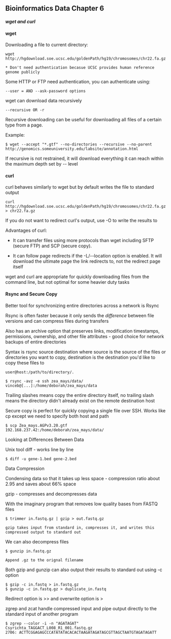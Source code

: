 ## Bioinformatics Data Chapter 6

#### _wget and curl_

#### wget

Downloading a file to current directory:

	wget http://hgdownload.soe.ucsc.edu/goldenPath/hg19/chromosomes/chr22.fa.gz
	
	* Don't need authentication becasue UCSC provides human reference genome publicly
	
Some HTTP or FTP need authentication, you can authenticate using:

	--user = AND --ask-password options
	
	
wget can download data recursively

	--recursive OR -r	
	
	
Recursive downloading can be useful for downloading all files of a certain type from a page. 

Example:

	$ wget --accept "*.gtf" --no-directories --recursive --no-parent http://genomics.someuniversity.edu/labsite/annotation.html		
	
If recursive is not restrained, it will download everything it can reach within the maximum depth set by -- level

#### curl

curl behaves similarly to wget but by default writes the file to standard output

	curl http://hgdownload.soe.ucsc.edu/goldenPath/hg19/chromosomes/chr22.fa.gz > chr22.fa.gz
	
	
If you do not want to redirect curl's output, use -O <filename> to write the results to <filename>

Advantages of curl: 

- It can transfer files using more protocols than wget including SFTP (secure FTP) and SCP (secure copy). 
	
- It can follow page redirects if the -L/--location option is enabled. It will download the ultimate page the link redirects to, not the redirect page itself	


wget and curl are appropriate for quickly downloading files from the command line, but not optimal for some heavier duty tasks

#### Rsync and Secure Copy 

Better tool for synchronizing entire directories across a network is Rsync

Rsync is often faster because it only sends the _difference_ between file versions and can compress files during transfers

Also has an archive option that preserves links, modification timestamps, permissions, ownership, and other file attributes - good choice for network backups of entire directories

Syntax is rsync source destination where source is the source of the files or directories you want to copy, destination is the destination you'd like to copy these files to

	user@host:/path/to/directory/.
	
	$ rsync -avz -e ssh zea_mays/data/ vinceb@[...]:/home/deborah/zea_mays/data	
	
Trailing slashes means copy the entire directory itself, no trailing slash means the directory didn't already exist on the remote destination host

Secure copy is perfect for quickly copying a single file over SSH. Works like cp except we need to specify both host and path

	$ scp Zea_mays.AGPv3.20.gtf 192.168.237.42:/home/deborah/zea_mays/data/	
	
Looking at Differences Between Data

Unix tool diff - works line by line

	$ diff -u gene-1.bed gene-2.bed
	
Data Compression

Condensing data so that it takes up less space - compression ratio about 2.95 and saves about 66% space

gzip - compresses and decompresses data

With the imaginary program that removes low quality bases from FASTQ files

	$ trimmer in.fastq.gz | gzip > out.fastq.gz
	
	gzip takes input from standard in, compresses it, and writes this compressed output to standard out
	
We can also decompress files

	$ gunzip in.fastq.gz 
	
	Append .gz to the orignal filename
	
Both gzip and gunzip can also output their results to standard out using -c option

	$ gzip -c in.fastq > in.fastq.gz
	$ gunzip -c in.fastq.gz > duplicate_in.fastq
	
Redirect option is >> and overwrite option is >

zgrep and zcat handle compressed input and pipe output directly to the standard input of another program

	$ zgrep --color -i -n "AGATAGAT" Csyrichta_TAGGACT_L008_R1_001.fastq.gz
	2706: ACTTCGGAGAGCCCATATATACACACTAAGATAGATAGCGTTAGCTAATGTAGATAGATT			

